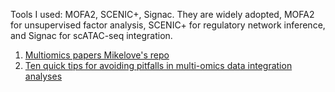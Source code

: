Tools I used: MOFA2, SCENIC+, Signac. They are widely adopted, MOFA2 for unsupervised factor analysis, SCENIC+ for regulatory network inference, and Signac for scATAC-seq integration.
1. [Multiomics papers Mikelove's repo](https://github.com/mikelove/awesome-multi-omics)
2. [Ten quick tips for avoiding pitfalls in multi-omics data integration analyses](https://journals.plos.org/ploscompbiol/article?id=10.1371/journal.pcbi.1011224)
   
